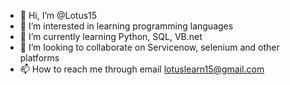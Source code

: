- 👋 Hi, I’m @Lotus15
- 👀 I’m interested in learning programming languages
- 🌱 I’m currently learning Python, SQL, VB.net
- 💞️ I’m looking to collaborate on Servicenow, selenium and other platforms
- 📫 How to reach me through email lotuslearn15@gmail.com

<!---
Lotus15/Lotus15 is a ✨ special ✨ repository because its `README.md` (this file) appears on your GitHub profile.
You can click the Preview link to take a look at your changes.
--->
